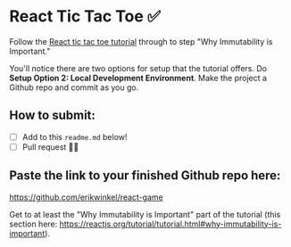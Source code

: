 # React Tic Tac Toe ✅

Follow the [React tic tac toe tutorial](https://reactjs.org/tutorial/tutorial.html) through to step "Why Immutability is Important."

You'll notice there are two options for setup that the tutorial offers. Do **Setup Option 2: Local Development Environment**. Make the project a Github repo and commit as you go.

## How to submit:

- [ ] Add to this `readme.md` below!
- [ ] Pull request 🥷🏽

## Paste the link to your finished Github repo here:

https://github.com/erikwinkel/react-game


Get to at least the "Why Immutability is Important" part of the tutorial (this section here: https://reactjs.org/tutorial/tutorial.html#why-immutability-is-important).


